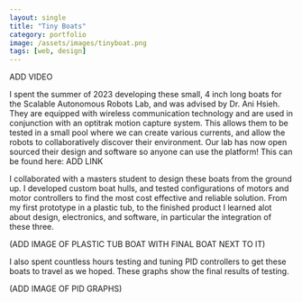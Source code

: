 ```yaml
---
layout: single
title: "Tiny Boats"
category: portfolio
image: /assets/images/tinyboat.png
tags: [web, design]
---
```


ADD VIDEO

I spent the summer of 2023 developing these small, 4 inch long boats for the Scalable Autonomous Robots Lab, and was advised by Dr. Ani Hsieh. They are equipped with wireless communication technology and are used in conjunction with an optitrak motion capture system. This allows them to be tested in a small pool where we can create various currents, and allow the robots to collaboratively discover their environment. Our lab has now open sourced their design and software so anyone can use the platform! This can be found here: ADD LINK

I collaborated with a masters student to design these boats from the ground up. I developed custom boat hulls, and tested configurations of motors and motor controllers to find the most cost effective and reliable solution. From my first prototype in a plastic tub, to the finished product I learned alot about design, electronics, and software, in particular the integration of these three. 

(ADD IMAGE OF PLASTIC TUB BOAT WITH FINAL BOAT NEXT TO IT)

I also spent countless hours testing and tuning PID controllers to get these boats to travel as we hoped. These graphs show the final results of testing.

(ADD IMAGE OF PID GRAPHS)
